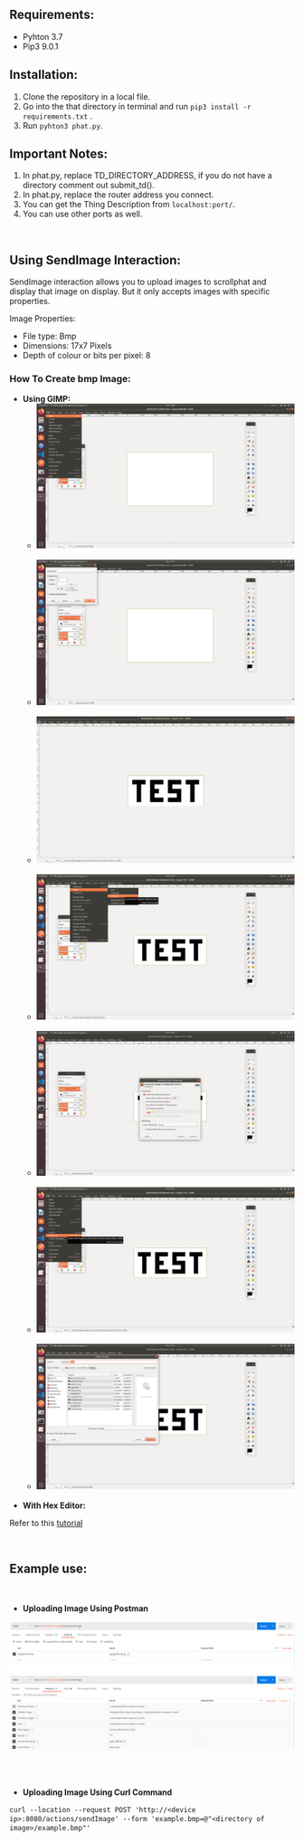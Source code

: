 ## Requirements:
* Pyhton 3.7
* Pip3 9.0.1 

## Installation:
1. Clone the repository in a local file.
2. Go into the that directory in terminal and run ``` pip3 install -r requirements.txt ``` .&nbsp;
3. Run ``` pyhton3 phat.py ```.

## Important Notes:

1. In phat.py, replace TD_DIRECTORY_ADDRESS, if you do not have a directory comment out submit_td().
2. In phat.py, replace the router address you connect.
3. You can get the Thing Description from ``` localhost:port/ ```.
4. You can use other ports as well.
 

&nbsp;
## Using SendImage Interaction:
SendImage interaction allows you to upload images to scrollphat and display that image on display. But it only accepts images with specific properties. 

Image Properties:
* File type: Bmp
* Dimensions: 17x7 Pixels
* Depth of colour or bits per pixel: 8

### How To Create bmp Image:
* **Using GIMP:**
    * ![readme1](readme_images/gimp1.png)&nbsp;
    * ![readme2](readme_images/gimp2.png)&nbsp;
    * ![readme3](readme_images/gimp3.png)&nbsp;
    * ![readme4](readme_images/gimp4.png)&nbsp;
    * ![readme5](readme_images/gimp5.png)&nbsp;
    * ![readme6](readme_images/gimp6.png)&nbsp;
    * ![readme7](readme_images/gimp7.png)&nbsp;
* **With Hex Editor:**

Refer to this [tutorial](https://medium.com/sysf/bits-to-bitmaps-a-simple-walkthrough-of-bmp-image-format-765dc6857393)

&nbsp;


## Example use:
&nbsp;

* **Uploading Image Using Postman**
&nbsp;

![readme8](readme_images/readme1.png)
![readme9](readme_images/readme2.png)&nbsp;

&nbsp;


* **Uploading Image Using Curl Command**

```
curl --location --request POST 'http://<device ip>:8080/actions/sendImage' --form 'example.bmp=@"<directory of image>/example.bmp"'
```





